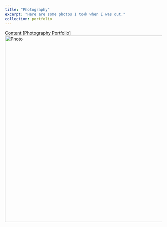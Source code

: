 ```yaml
---
title: "Photography"
excerpt: "Here are some photos I took when I was out." 
collection: portfolio
---
```

Content:[Photography Portfolio]<img src="https://github.com/AliceYu68/tongjie-yu.github.io/blob/master/images/18.jpeg?raw=true" alt="Photo" style="width:600px;"/>
